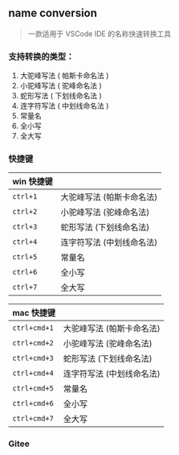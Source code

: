 ## name conversion

> 一款适用于 VSCode IDE 的名称快速转换工具

### 支持转换的类型：

1. 大驼峰写法 ( 帕斯卡命名法 )
2. 小驼峰写法 ( 驼峰命名法 )
3. 蛇形写法 ( 下划线命名法 )
4. 连字符写法 ( 中划线命名法 )
5. 常量名
6. 全小写
7. 全大写

### 快捷键

| win 快捷键 |                           |
| ---------- | ------------------------- |
| `ctrl+1`   | 大驼峰写法 (帕斯卡命名法) |
| `ctrl+2`   | 小驼峰写法 (驼峰命名法)   |
| `ctrl+3`   | 蛇形写法 (下划线命名法)   |
| `ctrl+4`   | 连字符写法 (中划线命名法) |
| `ctrl+5`   | 常量名                    |
| `ctrl+6`   | 全小写                    |
| `ctrl+7`   | 全大写                    |

| mac 快捷键   |                           |
| ------------ | ------------------------- |
| `ctrl+cmd+1` | 大驼峰写法 (帕斯卡命名法) |
| `ctrl+cmd+2` | 小驼峰写法 (驼峰命名法)   |
| `ctrl+cmd+3` | 蛇形写法 (下划线命名法)   |
| `ctrl+cmd+4` | 连字符写法 (中划线命名法) |
| `ctrl+cmd+5` | 常量名                    |
| `ctrl+cmd+6` | 全小写                    |
| `ctrl+cmd+7` | 全大写                    |

### Gitee
